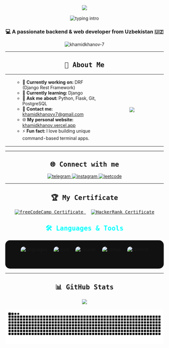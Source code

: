 <!-- Header GIF -->
<div align="center">
  <img src="https://media0.giphy.com/media/v1.Y2lkPTc5MGI3NjExY2gydDNrazRqc2RnMHU5aXN2ejlscnBuZHFyYjRvYXo0cXQ5eHNuMiZlcD12MV9pbnRlcm5hbF9naWZfYnlfaWQmY3Q9Zw/5bGYUuT3VEVLa/giphy.gif" height="200" />
</div>

<!-- Typing Intro -->
<p align="center">
  <img src="https://readme-typing-svg.demolab.com?font=Montserrat&weight=700&size=32&duration=2200&pause=900&center=true&vCenter=true&repeat=true&width=700&lines=I'm+Khamidkhanov+Muhammadzohid;Backend+Developer;Python+%7C+Django+%7C+Flask" alt="typing intro" />
</p>

<h3 align="center">💻 A passionate backend & web developer from Uzbekistan 🇺🇿</h3>

<p align="center">
  <img src="https://komarev.com/ghpvc/?username=khamidkhanov-7&label=Profile%20views&color=0e75b6&style=flat" alt="khamidkhanov-7" />
</p>

---

<h2 align="center" style="font-family: 'Fira Code', monospace;">🚀 About Me</h2> 
<div align="center">
  <table>
    <tr>
      <td align="left" width="60%">
        <ul>
        <ul>
          <li>🔨 <strong>Currently working on:</strong> DRF (Django Rest Framework)</li>
          <li>🌱 <strong>Currently learning:</strong> Django </li>
          <li>💬 <strong>Ask me about:</strong> Python, Flask, Git, PostgreSQL</li>
          <li>📧 <strong>Contact me:</strong> <a href="mailto:khamidkhanovv7@gmail.com">khamidkhanovv7@gmail.com</a></li>
          <li>🌐 <strong>My personal website:</strong> <a href="https://khamidkhanov.vercel.app/" target="_blank">khamidkhanov.vercel.app</a></li>
          <li>⚡ <strong>Fun fact:</strong> I love building unique command-based terminal apps.</li>
        </ul>
      </td>
      <td align="center" width="40%">
        <img src="https://media2.giphy.com/media/QBd2kLB5qDmysEXre9/giphy.gif" width="250" />
      </td>
    </tr>
  </table>
</div>

---

<h2 align="center" style="font-family: 'Fira Code', monospace;">🌐 Connect with me</h2>
<p align="center">
  <a href="https://t.me/khamidkhanov7" target="_blank">
    <img src="https://img.shields.io/badge/Telegram-2CA5E0?style=for-the-badge&logo=telegram&logoColor=white" alt="telegram" />
  </a>
  <a href="https://www.instagram.com/khamidkhanov.7/" target="_blank">
    <img src="https://img.shields.io/badge/Instagram-E4405F?style=for-the-badge&logo=instagram&logoColor=white" alt="instagram" />
  </a>
  <a href="https://leetcode.com/u/khamidkhanov7/" target="_blank">
    <img src="https://img.shields.io/badge/LeetCode-FFA116?style=for-the-badge&logo=leetcode&logoColor=black" alt="leetcode" />
  </a>
</p>

---

<h2 align="center" style="font-family: 'Fira Code', monospace;">🏆 My Certificate</h2>

<p align="center" style="font-family: 'Fira Code', monospace;">
  <a href="https://www.freecodecamp.org/certification/khamidkhanov7/scientific-computing-with-python-v7" target="_blank" rel="noopener noreferrer" style="margin-right: 8px;">
    <img src="https://img.shields.io/badge/freeCodeCamp-Certificate-brightgreen?logo=freecodecamp" alt="freeCodeCamp Certificate" />
  </a>
  <a href="https://www.hackerrank.com/certificates/68da34a83536" target="_blank" rel="noopener noreferrer" style="margin-left: 8px;">
    <img src="https://img.shields.io/badge/HackerRank-Certificate-2EA44F?logo=hackerrank&logoColor=white" alt="HackerRank Certificate" />
  </a>
</p>

<h2 align="center" style="font-family: 'Fira Code', monospace; color:#0ff;">🛠️ Languages & Tools</h2>
<div align="center" style="background:#111; padding: 20px; border-radius:15px; display:flex; justify-content:center; gap:20px; flex-wrap:wrap;">
  <img src="https://skillicons.dev/icons?i=python,flask,django,git,postgres,linux,html,css,js" height="50" style="border-radius:10px;" alt="languages" />
  <img src="https://skillicons.dev/icons?i=react" height="50" style="border-radius:10px;" alt="react" />
  <img src="https://skillicons.dev/icons?i=vscode" height="50" style="border-radius:10px;" alt="vscode" />
  <img src="https://skillicons.dev/icons?i=nodejs" height="50" style="border-radius:10px;" alt="nodejs" />
  <img src="https://skillicons.dev/icons?i=tailwind" height="50" style="border-radius:10px;" alt="tailwind" />
</div>


---

<h2 align="center" style="font-family: 'Fira Code', monospace;">📊 GitHub Stats</h2>  
<p align="center">
  <img src="https://github-readme-stats.vercel.app/api/top-langs/?username=khamidkhanov-7&layout=compact&theme=dark" />
</p>

<!-- Snake Animation -->
<p align="center">
  <picture>
    <source media="(prefers-color-scheme: dark)" srcset="https://raw.githubusercontent.com/asmrprog-yt/asmrprog-yt/output/github-snake-dark.svg" />
    <source media="(prefers-color-scheme: light)" srcset="https://raw.githubusercontent.com/asmrprog-yt/asmrprog-yt/output/github-snake.svg" />
    <img alt="github-snake" src="https://raw.githubusercontent.com/asmrprog-yt/asmrprog-yt/output/github-snake.svg" />
  </picture>
</p>
